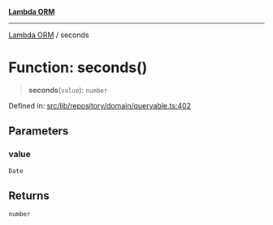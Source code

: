 [**Lambda ORM**](../README.md)

***

[Lambda ORM](../README.md) / seconds

# Function: seconds()

> **seconds**(`value`): `number`

Defined in: [src/lib/repository/domain/queryable.ts:402](https://github.com/lambda-orm/lambdaorm-base/blob/54d568062b637a6aed5442a048b140146d1f573b/src/lib/repository/domain/queryable.ts#L402)

## Parameters

### value

`Date`

## Returns

`number`
